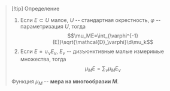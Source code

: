 >[!tip] Определение 
>1. Если $E\subset U$ малое, $U$ -- стандартная окрестность, $\varphi$ -- параметризация $U$, тогда $$\mu_ME=\int_{\varphi^{-1}(E)}\sqrt{\mathcal{D}_\varphi}\d\mu_k$$
>2. Если $E=\cup_\nu E_\nu$, $E_\nu$ -- дизъюнктивные малые измеримые множества, тогда $$\mu_ME=\sum_\nu\mu_ME_\nu$$
>
>Функция $\mu_M$ -- **мера на многообразии $M$**.
